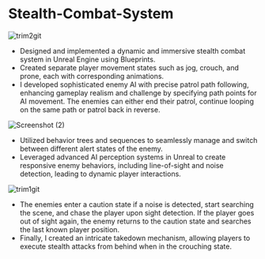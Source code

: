 # Stealth-Combat-System
![trim2git](https://github.com/revanthponna/Stealth-Combat-System/assets/93521732/e17bca0e-43de-4a0b-ae18-79768c88cfd6)

- Designed and implemented a dynamic and immersive stealth combat system in Unreal Engine using Blueprints.
- Created separate player movement states such as jog, crouch, and prone, each with corresponding animations.
- I developed sophisticated enemy AI with precise patrol path following, enhancing gameplay realism and challenge by specifying path points for AI movement. The enemies can either end their patrol, continue looping on the same path or patrol back in reverse.

![Screenshot (2)](https://github.com/revanthponna/Stealth-Combat-System/assets/93521732/5f5fcd78-e87a-4416-be5f-ac2f5cc0830a)

- Utilized behavior trees and sequences to seamlessly manage and switch between different alert states of the enemy.
- Leveraged advanced AI perception systems in Unreal to create responsive enemy behaviors, including line-of-sight and noise detection, leading to dynamic player interactions.

![trim1git](https://github.com/revanthponna/Stealth-Combat-System/assets/93521732/e17a8134-1d9a-4084-8b67-80413b646c39)

- The enemies enter a caution state if a noise is detected, start searching the scene, and chase the player upon sight detection. If the player goes out of sight again, the enemy returns to the caution state and searches the last known player position.
- Finally, I created an intricate takedown mechanism, allowing players to execute stealth attacks from behind when in the crouching state.
